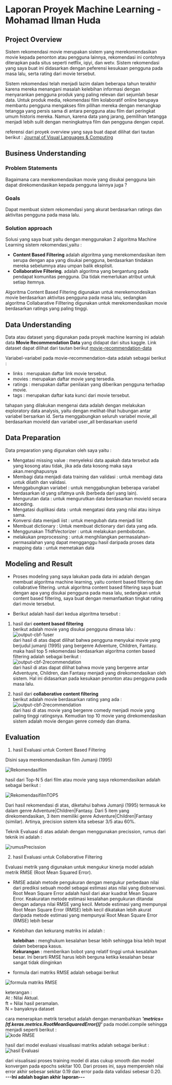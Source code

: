 # Laporan Proyek Machine Learning - Mohamad Ilman Huda

## Project Overview

Sistem rekomendasi movie merupakan sistem yang merekomendasikan movie kepada penonton atau pengguna lainnya, rekomendasi ini contohnya diterapkan pada situs seperti netflix, iqiyi, dan wetv. Sistem rekomendasi yang saya buat ini didasarkan dengan peferensi kesukaan pengguna pada masa lalu, serta rating dari movie tersebut.

Sistem rekomendasi telah menjadi lazim dalam beberapa tahun terakhir karena mereka menangani masalah kelebihan informasi dengan menyarankan pengguna produk yang paling relevan dari sejumlah besar data. Untuk produk media, rekomendasi film kolaboratif online berupaya membantu pengguna mengakses film pilihan mereka dengan menangkap tetangga yang persis sama di antara pengguna atau film dari peringkat umum historis mereka. Namun, karena data yang jarang, pemilihan tetangga menjadi lebih sulit dengan meningkatnya film dan pengguna dengan cepat.

referensi dari proyek overview yang saya buat dapat dilihat dari tautan berikut :
[Journal of Visual Languages & Computing](https://www.sciencedirect.com/science/article/abs/pii/S1045926X14000901)

## Business Understanding

### Problem Statements

Bagaimana cara merekomendasikan movie yang disukai pengguna lain dapat direkomendasikan kepada pengguna lainnya juga ?

### Goals

Dapat membuat sistem rekomendasi yang akurat berdasarkan ratings dan aktivitas pengguna pada masa lalu.

### Solution approach

Solusi yang saya buat yaitu dengan menggunakan 2 algoritma Machine Learning sistem rekomendasi,yaitu :

- **Content Based Filtering** adalah algoritma yang merekomendasikan item serupa dengan apa yang disukai pengguna, berdasarkan tindakan mereka sebelumnya atau umpan balik eksplisit.
- **Collaborative Filtering**. adalah algoritma yang bergantung pada pendapat komunitas pengguna. Dia tidak memerlukan atribut untuk setiap itemnya.

Algoritma Content Based Filtering digunakan untuk merekemondesikan movie berdasarkan aktivitas pengguna pada masa lalu, sedangkan algoritma Collabarative Filltering digunakan untuk merekomendasikan movie berdasarkan ratings yang paling tinggi.

## Data Understanding

Data atau dataset yang digunakan pada proyek machine learning ini adalah data **Movie Recommendation Data** yang didapat dari situs kaggle. Link dataset dapat dilihat dari tautan berikut [movie-recommendation-data](https://www.kaggle.com/rohan4050/movie-recommendation-data)

Variabel-variabel pada movie-recommendation-data adalah sebagai berikut :

- links : merupakan daftar link movie tersebut.
- movies : merupakan daftar movie yang tersedia.
- ratings : merupakan daftar penilaian yang diberikan pengguna terhadap movie.
- tags : merupakan daftar kata kunci dari movie tersebut.

tahapan yang dilakukan mengenai data adalah dengan melakukan exploratory data analysis, yaitu dengan melihat-lihat hubungan antar variabel bersarkan id. Serta menggabungkan seluruh variabel movie_all berdasarkan movieId dan variabel user_all berdasarkan userId

## Data Preparation

Data preparation yang digunakan oleh saya yaitu :

- Mengatasi missing value : menyeleksi data apakah data tersebut ada yang kosong atau tidak, jika ada data kosong maka saya akan.menghapusnya
- Membagi data menjadi data training dan validasi : untuk membagi data untuk dilatih dan validasi.
- Menggabungkan variabel : untuk menggabungkan beberapa variabel berdasarkan id yang sifatnya unik (berbeda dari yang lain).
- Mengurutan data : untuk mengurutkan data berdasarkan movieId secara asceding.
- Mengatasi duplikasi data : untuk mengatasi data yang nilai atau isinya sama.
- Konversi data menjadi iist : untuk mengubah data menjadi list
- Membuat dictionary : Untuk membuat dictionary dari data yang ada.
- Menggunakan TfidfVectorizer : untuk melakukan pembobotan.
- melakukan preprocessing : untuk menghilangkan permasalahan-permasalahan yang dapat mengganggu hasil daripada proses data
- mapping data : untuk memetakan data

## Modeling and Result

- Proses modeling yang saya lakukan pada data ini adalah dengan membuat algoritma machine learning, yaitu content based filtering dan collabrative filtering. untuk algoritma content based filtering saya buat dengan apa yang disukai pengguna pada masa lalu, sedangkan untuk content based filtering, saya buat dengan memanfaatkan tingkat rating dari movie tersebut.

- Berikut adalah hasil dari kedua algoritma tersebut :

1. hasil dari **content based filtering**  
   berikut adalah movie yang disukai pengguna dimasa lalu :  
   ![output-cbf-1user](https://raw.githubusercontent.com/onedayxzn/submission_file/master/output-cbf-1user.png)  
   dari hasil di atas dapat dilihat bahwa pengguna menyukai movie yang berjudul jumanji (1995) yang bergenre Adventure, Children, Fantasy.
   maka hasil top 5 rekomendasi berdasarkan algoritma conten based filtering adalah sebagai berikut :  
   ![output-cbf-2recommendation](https://raw.githubusercontent.com/onedayxzn/submission_file/master/output-cbf-2recommend.png)  
   dari hasil di atas dapat dilihat bahwa movie yang bergenre antar Adventuyre, Children, dan Fantasy menjadi yang direkomendasikan oleh sistem. Hal ini didasarkan pada kesukaan penonton atau pengguna pada masa lalu.

2. hasil dari **collaborative content filtering**  
   berikut adalah movie berdasarkan rating yang ada :  
   ![output-cbf-2recommendation](https://raw.githubusercontent.com/onedayxzn/submission_file/master/output-ccf.png)  
   dari hasi di atas movie yang bergenre comedy menjadi movie yang paling tinggi ratingsnya. Kemudian top 10 movie yang direkomendasikan sistem adalah movie dengan genre comedy dan drama.

## Evaluation

1. hasil Evaluasi untuk Content Based Filtering

Disini saya merekomendasikan film Jumanji (1995)

![Rekomendasifilm](https://raw.githubusercontent.com/onedayxzn/submission_file/master/hasilCBFN1.png)

hasil dari Top-N 5 dari film atau movie yang saya rekomendasikan adalah sebagai berikut :

![RekomendasifilmTOP5](https://raw.githubusercontent.com/onedayxzn/submission_file/master/hasilCBFN5.png)

Dari hasil rekomendasi di atas, diketahui bahwa Jumanji (1995) termasuk ke dalam genre Adventure|Children|Fantasy. Dari 5 item yang direkomendasikan, 3 item memiliki genre Adventure|Children|Fantasy (similar). Artinya, precision sistem kita sebesar 3/5 atau 60%.

Teknik Evaluasi di atas adalah dengan menggunakan precission, rumus dari teknik ini adalah :

![rumusPrecission](<https://raw.githubusercontent.com/onedayxzn/submission_file/master/dos_819311f78d87da1e0fd8660171fa58e620211012160253%20(1).png>)

2. hasil Evaluasi untuk Collaborative Filtering

Evaluasi metrik yang digunakan untuk mengukur kinerja model adalah metrik RMSE (Root Mean Squared Error).

- RMSE adalah metode pengukuran dengan mengukur perbedaan nilai dari prediksi sebuah model sebagai estimasi atas nilai yang diobservasi. Root Mean Square Error adalah hasil dari akar kuadrat Mean Square Error. Keakuratan metode estimasi kesalahan pengukuran ditandai dengan adanya nilai RMSE yang kecil. Metode estimasi yang mempunyai Root Mean Square Error (RMSE) lebih kecil dikatakan lebih akurat daripada metode estimasi yang mempunyai Root Mean Square Error (RMSE) lebih besar

- Kelebihan dan kekurang matriks ini adalah :

  **kelebihan** : menghukum kesalahan besar lebih sehingga bisa lebih tepat dalam beberapa kasus.  
  **Kekurangan** : memberikan bobot yang relatif tinggi untuk kesalahan besar. Ini berarti RMSE harus lebih berguna ketika kesalahan besar sangat tidak diinginkan

- formula dari matriks RMSE adalah sebagai berikut

![formula matriks RMSE](https://raw.githubusercontent.com/onedayxzn/submission_file/master/rumusRMSE.png)

keterangan : <br>
At : Nilai Aktual. <br>
ft = Nilai hasil peramalan.<br>
N = banyaknya dataset<br>

cara menerapkan metrik tersebut adalah dengan menambahkan **_'metrics=[tf.keras.metrics.RootMeanSquaredError()]'_** pada model.compile sehingga menjadi seperti berikut :  
![kode RMSE](https://raw.githubusercontent.com/onedayxzn/submission_file/master/kode%20RMSE.png)

hasil dari model evaluasi visualisasi matriks adalah sebagai berikut :  
![hasil Evaluasi](https://raw.githubusercontent.com/onedayxzn/submission_file/master/hasilmodelmatric.png)

dari visualisasi proses training model di atas cukup smooth dan model konvergen pada epochs sekitar 100. Dari proses ini, saya memperoleh nilai error akhir sebesar sekitar 0.19 dan error pada data validasi sebesar 0.20.  
**---Ini adalah bagian akhir laporan---**
